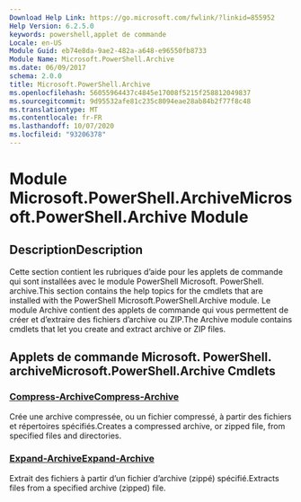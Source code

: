 ```yaml
---
Download Help Link: https://go.microsoft.com/fwlink/?linkid=855952
Help Version: 6.2.5.0
keywords: powershell,applet de commande
Locale: en-US
Module Guid: eb74e8da-9ae2-482a-a648-e96550fb8733
Module Name: Microsoft.PowerShell.Archive
ms.date: 06/09/2017
schema: 2.0.0
title: Microsoft.PowerShell.Archive
ms.openlocfilehash: 56055964437c4845e17008f5215f258812049837
ms.sourcegitcommit: 9d95532afe81c235c8094eae28ab84b2f77f8c48
ms.translationtype: MT
ms.contentlocale: fr-FR
ms.lasthandoff: 10/07/2020
ms.locfileid: "93206378"
---
```

# <span data-ttu-id="6b54a-103">Module Microsoft.PowerShell.Archive</span><span class="sxs-lookup"><span data-stu-id="6b54a-103">Microsoft.PowerShell.Archive Module</span></span>

## <span data-ttu-id="6b54a-104">Description</span><span class="sxs-lookup"><span data-stu-id="6b54a-104">Description</span></span>

<span data-ttu-id="6b54a-105">Cette section contient les rubriques d’aide pour les applets de commande qui sont installées avec le module PowerShell Microsoft. PowerShell. archive.</span><span class="sxs-lookup"><span data-stu-id="6b54a-105">This section contains the help topics for the cmdlets that are installed with the PowerShell Microsoft.PowerShell.Archive module.</span></span> <span data-ttu-id="6b54a-106">Le module Archive contient des applets de commande qui vous permettent de créer et d’extraire des fichiers d’archive ou ZIP.</span><span class="sxs-lookup"><span data-stu-id="6b54a-106">The Archive module contains cmdlets that let you create and extract archive or ZIP files.</span></span>

## <span data-ttu-id="6b54a-107">Applets de commande Microsoft. PowerShell. archive</span><span class="sxs-lookup"><span data-stu-id="6b54a-107">Microsoft.PowerShell.Archive Cmdlets</span></span>

### [<span data-ttu-id="6b54a-108">Compress-Archive</span><span class="sxs-lookup"><span data-stu-id="6b54a-108">Compress-Archive</span></span>](Compress-Archive.md)
<span data-ttu-id="6b54a-109">Crée une archive compressée, ou un fichier compressé, à partir des fichiers et répertoires spécifiés.</span><span class="sxs-lookup"><span data-stu-id="6b54a-109">Creates a compressed archive, or zipped file, from specified files and directories.</span></span>

### [<span data-ttu-id="6b54a-110">Expand-Archive</span><span class="sxs-lookup"><span data-stu-id="6b54a-110">Expand-Archive</span></span>](Expand-Archive.md)
<span data-ttu-id="6b54a-111">Extrait des fichiers à partir d’un fichier d’archive (zippé) spécifié.</span><span class="sxs-lookup"><span data-stu-id="6b54a-111">Extracts files from a specified archive (zipped) file.</span></span>
